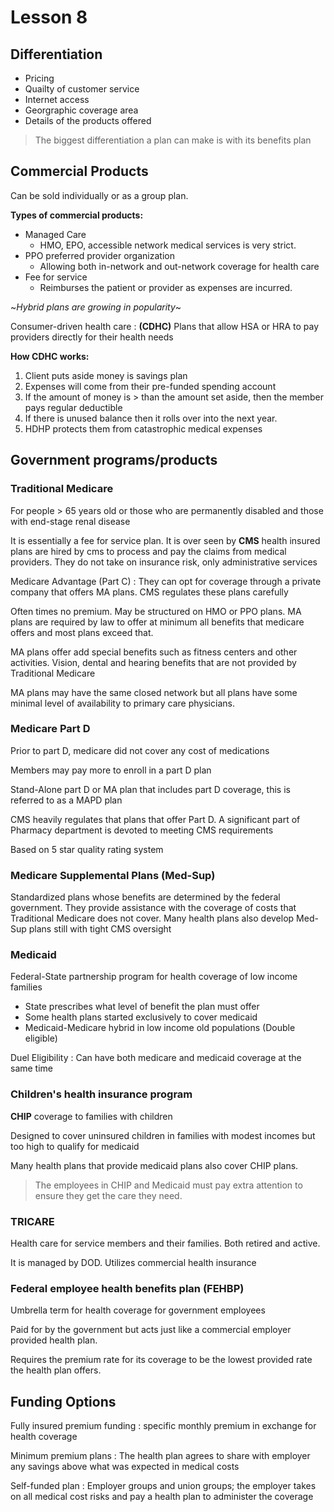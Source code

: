 # Lesson 8

## Differentiation

* Pricing
* Quailty of customer service
* Internet access
* Georgraphic coverage area
* Details of the products offered

> The biggest differentiation a plan can make is with its benefits plan

## Commercial Products

Can be sold individually or as a group plan.

**Types of commercial products:**
* Managed Care
    * HMO, EPO, accessible network medical services is very strict. 
* PPO preferred provider organization
    * Allowing both in-network and out-network coverage for health care
* Fee for service
     * Reimburses the patient or provider as expenses are incurred. 

~*Hybrid plans are growing in popularity*~

Consumer-driven health care
: **(CDHC)** Plans that allow HSA or HRA to pay providers directly for their health needs

**How CDHC works:**
1. Client puts aside money is savings plan
2. Expenses will come from their pre-funded spending account
3. If the amount of money is > than the amount set aside, then the member pays regular deductible 
4. If there is unused balance then it rolls over into the next year.
5. HDHP protects them from catastrophic medical expenses

## Government programs/products    

### Traditional Medicare

For people > 65 years old or those who are permanently disabled and those with end-stage renal disease

It is essentially a fee for service plan. It is over seen by **CMS** health insured plans are hired by cms to process and pay the claims from medical providers. They do not take on insurance risk, only administrative services

Medicare Advantage (Part C)
: They can opt for coverage through a private company that offers MA plans. CMS regulates these plans carefully

Often times no premium. May be structured on HMO or PPO plans.
MA plans are required by law to offer at minimum all benefits that medicare offers and most plans exceed that.

MA plans offer add special benefits such as fitness centers and other activities. Vision, dental and hearing benefits that are not provided by Traditional Medicare

MA plans may have the same closed network but all plans have some minimal level of availability to primary care physicians.


### Medicare Part D

Prior to part D, medicare did not cover any cost of medications

Members may pay more to enroll in a part D plan

Stand-Alone part D or MA plan that includes part D coverage, this is referred to as a MAPD plan

CMS heavily regulates that plans that offer Part D. A significant part of Pharmacy department is devoted to meeting CMS requirements

Based on 5 star quality rating system


### Medicare Supplemental Plans (Med-Sup)

Standardized plans whose benefits are determined by the federal government. They provide assistance with the coverage of costs that Traditional Medicare does not cover. Many health plans also develop Med-Sup plans still with tight CMS oversight


### Medicaid

Federal-State partnership program for health coverage of low income families

* State prescribes what level of benefit the plan must offer
* Some health plans started exclusively to cover medicaid
* Medicaid-Medicare hybrid in low income old populations (Double eligible)

Duel Eligibility
: Can have both medicare and medicaid coverage at the same time

### Children's health insurance program

 **CHIP** coverage to families with children

Designed to cover uninsured children in families with modest incomes but too high to qualify for medicaid

Many health plans that provide medicaid plans also cover CHIP plans.

> The employees in CHIP and Medicaid must pay extra attention to ensure they get the care they need.

### TRICARE

Health care for service members and their families. Both retired and active.

It is managed by DOD. Utilizes commercial health insurance 

### Federal employee health benefits plan (FEHBP)

Umbrella term for health coverage for government employees

Paid for by the government but acts just like a commercial employer provided health plan.

Requires the premium rate for its coverage to be the lowest provided rate the health plan offers.

## Funding Options

Fully insured premium funding
: specific monthly premium in exchange for health coverage

Minimum premium plans
: The health plan agrees to share with employer any savings above what was expected in medical costs

Self-funded plan
: Employer groups and union groups; the employer takes on all medical cost risks and pay a health plan to administer the coverage





